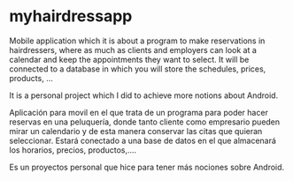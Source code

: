 # myhairdressapp

Mobile application which it is about a program to make reservations in hairdressers, 
where as much as clients and employers can look at a calendar and keep the appointments they 
want to select.
It will be connected to a database in which you will store the schedules, prices, products, ...

It is a personal project which I did to achieve more notions about Android.





Aplicación para movil en el que trata de un programa para poder hacer reservas en una peluquería, 
donde tanto cliente como empresario pueden mirar un calendario y de esta manera conservar las 
citas que quieran seleccionar.
Estará conectado a una base de datos en el que almacenará los horarios, precios, productos,....

Es un proyectos personal que hice para tener más nociones sobre Android. 
